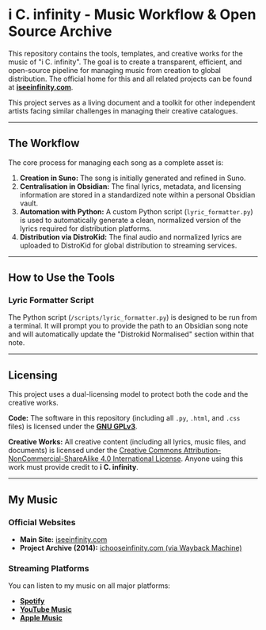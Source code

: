 # i C. infinity - Music Workflow & Open Source Archive

This repository contains the tools, templates, and creative works for the music of "i C. infinity". The goal is to create a transparent, efficient, and open-source pipeline for managing music from creation to global distribution. The official home for this and all related projects can be found at **[iseeinfinity.com](https://iseeinfinity.com)**.

This project serves as a living document and a toolkit for other independent artists facing similar challenges in managing their creative catalogues.

---

## The Workflow

The core process for managing each song as a complete asset is:

1.  **Creation in Suno:** The song is initially generated and refined in Suno.
2.  **Centralisation in Obsidian:** The final lyrics, metadata, and licensing information are stored in a standardized note within a personal Obsidian vault.
3.  **Automation with Python:** A custom Python script (`lyric_formatter.py`) is used to automatically generate a clean, normalized version of the lyrics required for distribution platforms.
4.  **Distribution via DistroKid:** The final audio and normalized lyrics are uploaded to DistroKid for global distribution to streaming services.

---

## How to Use the Tools

### Lyric Formatter Script

The Python script (`/scripts/lyric_formatter.py`) is designed to be run from a terminal. It will prompt you to provide the path to an Obsidian song note and will automatically update the "Distrokid Normalised" section within that note.

---

## Licensing

This project uses a dual-licensing model to protect both the code and the creative works.

**Code:** The software in this repository (including all `.py`, `.html`, and `.css` files) is licensed under the **[GNU GPLv3](LICENSE)**.

**Creative Works:** All creative content (including all lyrics, music files, and documents) is licensed under the [Creative Commons Attribution-NonCommercial-ShareAlike 4.0 International License](http://creativecommons.org/licenses/by-nc-sa/4.0/). Anyone using this work must provide credit to **i C. infinity**.

---

## My Music

### Official Websites
* **Main Site:** [iseeinfinity.com](https://iseeinfinity.com)
* **Project Archive (2014):** [ichooseinfinity.com (via Wayback Machine)](https://web.archive.org/web/20140222194910/http://ichooseinfinity.com/)

### Streaming Platforms
You can listen to my music on all major platforms:

* **[Spotify](https://open.spotify.com/artist/3HK8H81lXFXOEJaSys7xfQ?si=aSU-07QZTyq6kwG0iEPCjw)**
* **[YouTube Music](https://music.youtube.com/channel/UCumWYjsJktqX-KjFisiRYNQ?si=WGs8M4MHrMmi2zpT)**
* **[Apple Music](https://music.apple.com/us/artist/i-c-infinity/1781660070)**
